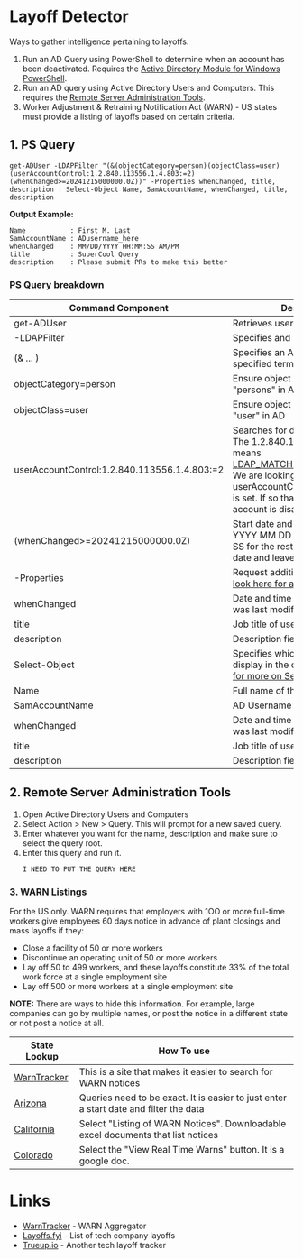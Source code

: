 # Layoff Detector
Ways to gather intelligence pertaining to layoffs.  

1. Run an AD Query using PowerShell to determine when an account has been deactivated. Requires the [Active Directory Module for Windows PowerShell](https://learn.microsoft.com/en-us/powershell/module/activedirectory/).
2. Run an AD query using Active Directory Users and Computers. This requires the [Remote Server Administration Tools](https://learn.microsoft.com/en-us/windows-server/remote/remote-server-administration-tools).
3. Worker Adjustment & Retraining Notification Act (WARN) - US states must provide a listing of layoffs based on certain criteria.

## 1. PS Query
```
get-ADUser -LDAPFilter "(&(objectCategory=person)(objectClass=user)(userAccountControl:1.2.840.113556.1.4.803:=2)(whenChanged>=20241215000000.0Z))" -Properties whenChanged, title, description | Select-Object Name, SamAccountName, whenChanged, title, description
```
**Output Example:**
```
Name           : First M. Last
SamAccountName : ADusername_here
whenChanged    : MM/DD/YYYY HH:MM:SS AM/PM
title          : SuperCool Query
description    : Please submit PRs to make this better
```

### PS Query breakdown
| Command Component | Description |
|-------------------|-------------|
| get-ADUser | Retrieves user accounts from AD |
| -LDAPFilter | Specifies and LDAP query filter |
| (& ... ) | Specifies an AND condition for specified terms |
| objectCategory=person | Ensure object categorized as "persons" in AD |
| objectClass=user | Ensure object categorized as "user" in AD |
| userAccountControl:1.2.840.113556.1.4.803:=2 | Searches for disabled accounts. The 1.2.840.113556.1.4.803 means [LDAP_MATCHING_RULE_BIT_AND](https://learn.microsoft.com/en-us/openspecs/windows_protocols/ms-adts/4e638665-f466-4597-93c4-12f2ebfabab5). We are looking to see (:=2) if the userAccountControl flag for "2" [bit](https://learn.microsoft.com/en-us/openspecs/windows_protocols/ms-adts/1e38247d-8234-4273-9de3-bbf313548631?redirectedfrom=MSDN) is set. If so that means the account is disabled. |
| (whenChanged>=20241215000000.0Z) | Start date and Time.  Format is YYYY MM DD - I assume HH MM SS for the rest. I only change the date and leave the HHMMSS to 0. |
| -Properties | Request additional attributes - [look here for additional properties](https://learn.microsoft.com/en-us/powershell/module/activedirectory/get-aduser) |
| whenChanged | Date and time when the account was last modified | 
| title | Job title of user |
| description | Description field for the account |
| Select-Object | Specifies which properties to display in the output - [Look here for more on Select-Object](https://learn.microsoft.com/en-us/powershell/module/microsoft.powershell.utility/select-object)| 
| Name | Full name of the user |
| SamAccountName | AD Username | 
| whenChanged | Date and time when the account was last modified | 
| title | Job title of user |
| description | Description field for the account |

## 2. Remote Server Administration Tools
1. Open Active Directory Users and Computers
2. Select Action > New > Query. This will prompt for a new saved query.
3. Enter whatever you want for the name, description and make sure to select the query root.
4. Enter this query and run it.
   ```
   I NEED TO PUT THE QUERY HERE
   ```

### 3. WARN Listings
For the US only. WARN requires that employers with 1OO or more full-time workers give employees 60 days notice in advance of plant closings and mass layoffs if they:
- Close a facility of 50 or more workers
- Discontinue an operating unit of 50 or more workers
- Lay off 50 to 499 workers, and these layoffs constitute 33% of the total work force at a single employment site
- Lay off 500 or more workers at a single employment site

**NOTE:** There are ways to hide this information. For example, large companies can go by multiple names, or post the notice in a different state or not post a notice at all. 

| State Lookup | How To use |
|--------------|------------|
| [WarnTracker](https://warntracker.com) | This is a site that makes it easier to search for WARN notices | 
| [Arizona](https://www.azjobconnection.gov/search/warn_lookups/new) | Queries need to be exact. It is easier to just enter a start date and filter the data |
| [California](https://edd.ca.gov/en/jobs_and_training/layoff_services_warn) | Select "Listing of WARN Notices". Downloadable excel documents that list notices |
| [Colorado](https://cdle.colorado.gov/employers/layoff-separations/layoff-warn-list) | Select the "View Real Time Warns" button. It is a google doc. |


# Links
- [WarnTracker](https://warntracker.com) - WARN Aggregator
- [Layoffs.fyi](https://layoffs.fyi) - List of tech company layoffs
- [Trueup.io](https://trueup.io/layoffs) - Another tech layoff tracker
